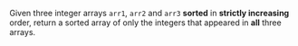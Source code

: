 Given three integer arrays `arr1`, `arr2` and `arr3` **sorted** in **strictly increasing** order, return a sorted array of only the integers that appeared in **all** three arrays.
